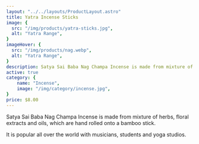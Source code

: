 ```yaml
---
layout: "../../layouts/ProductLayout.astro"
title: Yatra Incense Sticks
image: {
  src: "/img/products/yatra-sticks.jpg",
  alt: "Yatra Range",
}
imageHover: {
  src: "/img/products/nag.webp",
  alt: "Yatra Range",
}
description: Satya Sai Baba Nag Champa Incense is made from mixture of herbs, floral extracts and oils
active: true
category: {
    name: "Incense",
    image: "/img/category/incense.jpg",
}
price: $8.00
---
```


Satya Sai Baba Nag Champa Incense is made from mixture of herbs, floral extracts and oils, which are hand rolled onto a bamboo stick.

It is popular all over the world with musicians, students and yoga studios.